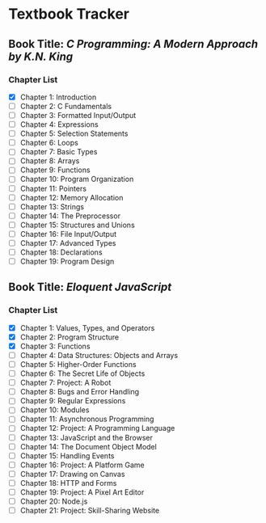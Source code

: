 # Textbook Tracker

## Book Title: *C Programming: A Modern Approach by K.N. King*

### Chapter List

- [x] Chapter 1: Introduction
- [ ] Chapter 2: C Fundamentals
- [ ] Chapter 3: Formatted Input/Output
- [ ] Chapter 4: Expressions
- [ ] Chapter 5: Selection Statements
- [ ] Chapter 6: Loops
- [ ] Chapter 7: Basic Types
- [ ] Chapter 8: Arrays
- [ ] Chapter 9: Functions
- [ ] Chapter 10: Program Organization
- [ ] Chapter 11: Pointers
- [ ] Chapter 12: Memory Allocation
- [ ] Chapter 13: Strings
- [ ] Chapter 14: The Preprocessor
- [ ] Chapter 15: Structures and Unions
- [ ] Chapter 16: File Input/Output
- [ ] Chapter 17: Advanced Types
- [ ] Chapter 18: Declarations
- [ ] Chapter 19: Program Design

## Book Title: *Eloquent JavaScript*

### Chapter List

- [x] Chapter 1: Values, Types, and Operators
- [x] Chapter 2: Program Structure
- [x] Chapter 3: Functions
- [ ] Chapter 4: Data Structures: Objects and Arrays
- [ ] Chapter 5: Higher-Order Functions
- [ ] Chapter 6: The Secret Life of Objects
- [ ] Chapter 7: Project: A Robot
- [ ] Chapter 8: Bugs and Error Handling
- [ ] Chapter 9: Regular Expressions
- [ ] Chapter 10: Modules
- [ ] Chapter 11: Asynchronous Programming
- [ ] Chapter 12: Project: A Programming Language
- [ ] Chapter 13: JavaScript and the Browser
- [ ] Chapter 14: The Document Object Model
- [ ] Chapter 15: Handling Events
- [ ] Chapter 16: Project: A Platform Game
- [ ] Chapter 17: Drawing on Canvas
- [ ] Chapter 18: HTTP and Forms
- [ ] Chapter 19: Project: A Pixel Art Editor
- [ ] Chapter 20: Node.js
- [ ] Chapter 21: Project: Skill-Sharing Website
